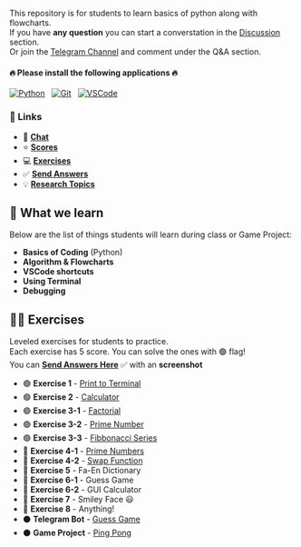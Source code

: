 This repository is for students to learn basics of python along with flowcharts.  
If you have **any question** you can start a converstation in the [Discussion](https://github.com/hayyaun/kids/discussions) section.  
Or join the [Telegram Channel](https://t.me/nodetcode) and comment under the Q&A section.

#### 🔥 Please install the following applications 🔥

[![Python](https://img.shields.io/badge/Python-FFD43B?style=for-the-badge&logo=python&logoColor=blue)](https://www.python.org/downloads/release/python-3130/) &nbsp; [![Git](https://img.shields.io/badge/GIT-E44C30?style=for-the-badge&logo=git&logoColor=white)](https://git-scm.com/downloads) &nbsp; [![VSCode](https://img.shields.io/badge/VSCode-0078D4?style=for-the-badge&logo=visual%20studio%20code&logoColor=white)](https://code.visualstudio.com/)

### 🔗 Links

- 💬 [**Chat**](https://github.com/hayyaun/kids/discussions/1)
- ⭐ [**Scores**](/SCORES.md)
- 💻 [**Exercises**](#-exercises)
- ✅ [**Send Answers**](https://github.com/hayyaun/kids/discussions/4)
- 💡 [**Research Topics**](/RESEARCH.md)

## 🧠 What we learn

Below are the list of things students will learn during class or Game Project:

- **Basics of Coding** (Python)
- **Algorithm & Flowcharts**
- **VSCode shortcuts**
- **Using Terminal**
- **Debugging**

<!-- You can see [Sessions Topics here](/sessions/TOPICS.md) -->

## 🧑‍💻 Exercises

Leveled exercises for students to practice.  
Each exercise has 5 score. You can solve the ones with 🟢 flag!  
You can [**Send Answers Here**](https://github.com/hayyaun/kids/discussions/4) ✅ with an **screenshot**

- 🟢 **Exercise 1** - [Print to Terminal](/helps/exercise-1.md)
- 🟢 **Exercise 2** - [Calculator](/helps/exercise-2.md)
- 🟢 **Exercise 3-1** - [Factorial](/helps/exercise-3-1.md)
- 🟢 **Exercise 3-2** - [Prime Number](/helps/exercise-3-2.md)
- 🟢 **Exercise 3-3** - [Fibbonacci Series](/helps/exercise-3-3.md)
- 🔴 **Exercise 4-1** - [Prime Numbers](/helps/exercise-4-1.md)
- 🔴 **Exercise 4-2** - [Swap Function](/helps/exercise-4-2.md)
- 🔴 **Exercise 5** - Fa-En Dictionary
- 🔴 **Exercise 6-1** - Guess Game
- 🔴 **Exercise 6-2** - GUI Calculator
- 🔴 **Exercise 7** - Smiley Face 😃
- 🔴 **Exercise 8** - Anything!
- ⚫️ **Telegram Bot** - [Guess Game](/projects/guess-bot/)
- ⚫️ **Game Project** - [Ping Pong](/projects/ping-pong/)
